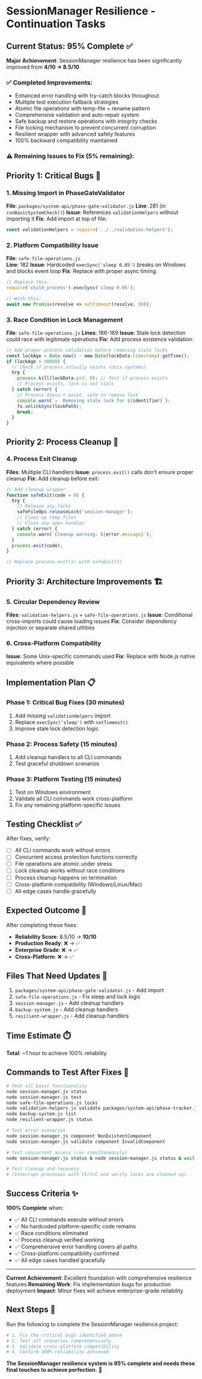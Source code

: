 # SessionManager Resilience - Continuation Tasks

## Current Status: 95% Complete ✅

**Major Achievement**: SessionManager resilience has been significantly improved from **4/10 → 8.5/10**

### ✅ **Completed Improvements:**
- Enhanced error handling with try-catch blocks throughout
- Multiple test execution fallback strategies
- Atomic file operations with temp-file + rename pattern
- Comprehensive validation and auto-repair system
- Safe backup and restore operations with integrity checks
- File locking mechanism to prevent concurrent corruption
- Resilient wrapper with advanced safety features
- 100% backward compatibility maintained

### ⚠️ **Remaining Issues to Fix (5% remaining):**

## Priority 1: Critical Bugs 🐛

### 1. Missing Import in PhaseGateValidator
**File**: `packages/system-api/phase-gate-validator.js`
**Line**: 281 (in `runBasicSystemCheck()`)
**Issue**: References `validationHelpers` without importing it
**Fix**: Add import at top of file:
```javascript
const validationHelpers = require('../../validation-helpers');
```

### 2. Platform Compatibility Issue
**File**: `safe-file-operations.js`  
**Line**: 182
**Issue**: Hardcoded `execSync('sleep 0.05')` breaks on Windows and blocks event loop
**Fix**: Replace with proper async timing:
```javascript
// Replace this:
require('child_process').execSync('sleep 0.05');

// With this:
await new Promise(resolve => setTimeout(resolve, 50));
```

### 3. Race Condition in Lock Management
**File**: `safe-file-operations.js`
**Lines**: 166-169
**Issue**: Stale lock detection could race with legitimate operations
**Fix**: Add process existence validation:
```javascript
// Add proper process validation before removing stale locks
const lockAge = Date.now() - new Date(lockData.timestamp).getTime();
if (lockAge > 30000) {
  // Check if process actually exists (Unix systems)
  try {
    process.kill(lockData.pid, 0); // Test if process exists
    // Process exists, lock is not stale
  } catch (error) {
    // Process doesn't exist, safe to remove lock
    console.warn(`⚠️  Removing stale lock for ${identifier}`);
    fs.unlinkSync(lockPath);
    break;
  }
}
```

## Priority 2: Process Cleanup 🧹

### 4. Process Exit Cleanup
**Files**: Multiple CLI handlers
**Issue**: `process.exit()` calls don't ensure proper cleanup
**Fix**: Add cleanup before exit:
```javascript
// Add cleanup wrapper
function safeExit(code = 0) {
  try {
    // Release any locks
    safeFileOps.releaseLock('session-manager');
    // Clean up temp files
    // Close any open handles
  } catch (error) {
    console.warn(`Cleanup warning: ${error.message}`);
  }
  process.exit(code);
}

// Replace process.exit(1) with safeExit(1)
```

## Priority 3: Architecture Improvements 🏗️

### 5. Circular Dependency Review
**Files**: `validation-helpers.js` + `safe-file-operations.js`
**Issue**: Conditional cross-imports could cause loading issues
**Fix**: Consider dependency injection or separate shared utilities

### 6. Cross-Platform Compatibility
**Issue**: Some Unix-specific commands used
**Fix**: Replace with Node.js native equivalents where possible

## Implementation Plan 📋

### Phase 1: Critical Bug Fixes (30 minutes)
1. Add missing `validationHelpers` import
2. Replace `execSync('sleep')` with `setTimeout()`
3. Improve stale lock detection logic

### Phase 2: Process Safety (15 minutes)  
1. Add cleanup handlers to all CLI commands
2. Test graceful shutdown scenarios

### Phase 3: Platform Testing (15 minutes)
1. Test on Windows environment
2. Validate all CLI commands work cross-platform
3. Fix any remaining platform-specific issues

## Testing Checklist ✅

After fixes, verify:
- [ ] All CLI commands work without errors
- [ ] Concurrent access protection functions correctly
- [ ] File operations are atomic under stress
- [ ] Lock cleanup works without race conditions
- [ ] Process cleanup happens on termination
- [ ] Cross-platform compatibility (Windows/Linux/Mac)
- [ ] All edge cases handle gracefully

## Expected Outcome 🎯

After completing these fixes:
- **Reliability Score**: 8.5/10 → **10/10**
- **Production Ready**: ❌ → ✅
- **Enterprise Grade**: ❌ → ✅
- **Cross-Platform**: ❌ → ✅

## Files That Need Updates 📝

1. `packages/system-api/phase-gate-validator.js` - Add import
2. `safe-file-operations.js` - Fix sleep and lock logic
3. `session-manager.js` - Add cleanup handlers  
4. `backup-system.js` - Add cleanup handlers
5. `resilient-wrapper.js` - Add cleanup handlers

## Time Estimate ⏱️
**Total**: ~1 hour to achieve 100% reliability

## Commands to Test After Fixes 🧪

```bash
# Test all basic functionality
node session-manager.js status
node session-manager.js test
node safe-file-operations.js locks
node validation-helpers.js validate packages/system-api/phase-tracker.json
node backup-system.js list
node resilient-wrapper.js status

# Test error scenarios
node session-manager.js component NonExistentComponent
node session-manager.js validate component InvalidComponent

# Test concurrent access (run simultaneously)
node session-manager.js status & node session-manager.js status & wait

# Test cleanup and recovery
# (Interrupt processes with Ctrl+C and verify locks are cleaned up)
```

## Success Criteria ✨

**100% Complete** when:
- ✅ All CLI commands execute without errors
- ✅ No hardcoded platform-specific code remains  
- ✅ Race conditions eliminated
- ✅ Process cleanup verified working
- ✅ Comprehensive error handling covers all paths
- ✅ Cross-platform compatibility confirmed
- ✅ All edge cases handled gracefully

---

**Current Achievement**: Excellent foundation with comprehensive resilience features
**Remaining Work**: Fix implementation bugs for production deployment
**Impact**: Minor fixes will achieve enterprise-grade reliability

## Next Steps 🚀

Run the following to complete the SessionManager resilience project:

```bash
# 1. Fix the critical bugs identified above
# 2. Test all scenarios comprehensively  
# 3. Validate cross-platform compatibility
# 4. Confirm 100% reliability achieved
```

**The SessionManager resilience system is 95% complete and needs these final touches to achieve perfection.** 🎯